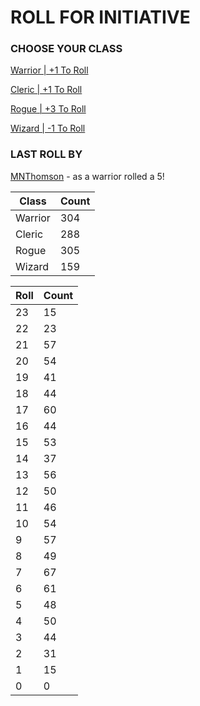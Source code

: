 # ROLL FOR INITIATIVE
### CHOOSE YOUR CLASS

[Warrior | +1 To Roll](https://github.com/benjaminsampica/benjaminsampica/issues/new?title=roll%7Cwarrior&body=Just+click+%27Submit+new+issue%27.)

[Cleric | +1 To Roll](https://github.com/benjaminsampica/benjaminsampica/issues/new?title=roll%7Ccleric&body=Just+click+%27Submit+new+issue%27.)

[Rogue | +3 To Roll](https://github.com/benjaminsampica/benjaminsampica/issues/new?title=roll%7Crogue&body=Just+click+%27Submit+new+issue%27.)

[Wizard | -1 To Roll](https://github.com/benjaminsampica/benjaminsampica/issues/new?title=roll%7Cwizard&body=Just+click+%27Submit+new+issue%27.)
### LAST ROLL BY
[MNThomson](https://www.github.com/MNThomson) - as a warrior rolled a 5!

|Class|Count|
|-|-|
|Warrior|304|
|Cleric|288|
|Rogue|305|
|Wizard|159|

|Roll|Count|
|-|-|
|23|15
|22|23
|21|57
|20|54
|19|41
|18|44
|17|60
|16|44
|15|53
|14|37
|13|56
|12|50
|11|46
|10|54
|9|57
|8|49
|7|67
|6|61
|5|48
|4|50
|3|44
|2|31
|1|15
|0|0
